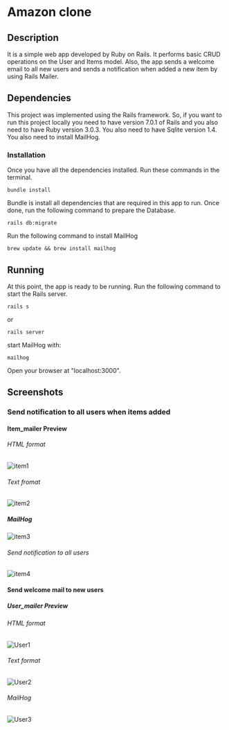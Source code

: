 # Amazon clone 
 
## Description
It is a simple web app developed by Ruby on Rails. It performs basic CRUD operations on the User and Items model. Also, the app sends a welcome email to all new users and sends a notification when added a new item by using Rails Mailer. 

## Dependencies
This project was implemented using the Rails framework. So, if you want to run this project locally you need to have version 7.0.1 of Rails and you also need to have Ruby version 3.0.3. You also need to have Sqlite version 1.4. You also need to install MailHog.

### Installation
Once you have all the dependencies installed. Run these commands in the terminal.
```
bundle install
```
Bundle is install all dependencies that are required in this app to run.
Once done, run the following command to prepare the Database.
```
rails db:migrate
```
Run the following command to install MailHog
```
brew update && brew install mailhog 
```

## Running
At this point, the app is ready to be running. Run the following command to start the Rails server.

```
rails s 
```
or 
```
rails server
```
start MailHog with:
```
mailhog
```

Open your browser at "localhost:3000".


## Screenshots

### Send notification to all users when items added
#### Item_mailer Preview 
###### HTML format
![item1](https://user-images.githubusercontent.com/48870279/153721630-a61cfa06-f47d-4f87-86dc-08315ae7035d.png)

###### Text fromat
![item2](https://user-images.githubusercontent.com/48870279/153721633-03158fca-013e-49ef-b744-70e949d49c11.png)

##### MailHog 
![item3](https://user-images.githubusercontent.com/48870279/153721944-edd91846-3d22-48b8-93f5-c0dab010c06f.png)

###### Send notification to all users
![item4](https://user-images.githubusercontent.com/48870279/153721881-f8ed793e-7e77-4b33-8588-b7f54d9540f6.png)

#### Send welcome mail to new users
##### User_mailer Preview 
###### HTML format
![User1](https://user-images.githubusercontent.com/48870279/153722087-a9d97b16-05e4-40a8-a03c-f12e13f73e44.png)

###### Text format
![User2](https://user-images.githubusercontent.com/48870279/153722089-bf663f19-a141-4094-a759-133cf2e95d20.png)

###### MailHog 

![User3](https://user-images.githubusercontent.com/48870279/153722248-ec19f0a8-8a8a-4def-a838-4bab9e9381ff.png)










